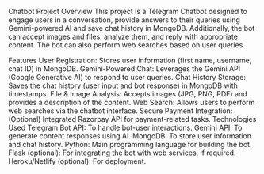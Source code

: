 Chatbot Project
Overview
This project is a Telegram Chatbot designed to engage users in a conversation, provide answers to their queries using Gemini-powered AI and save chat history in MongoDB. Additionally, the bot can accept images and files, analyze them, and reply with appropriate content. The bot can also perform web searches based on user queries.

Features
User Registration: Stores user information (first name, username, chat ID) in MongoDB.
Gemini-Powered Chat: Leverages the Gemini API (Google Generative AI) to respond to user queries.
Chat History Storage: Saves the chat history (user input and bot response) in MongoDB with timestamps.
File & Image Analysis: Accepts images (JPG, PNG, PDF) and provides a description of the content.
Web Search: Allows users to perform web searches via the chatbot interface.
Secure Payment Integration: (Optional) Integrated Razorpay API for payment-related tasks.
Technologies Used
Telegram Bot API: To handle bot-user interactions.
Gemini API: To generate content responses using AI.
MongoDB: To store user information and chat history.
Python: Main programming language for building the bot.
Flask (optional): For integrating the bot with web services, if required.
Heroku/Netlify (optional): For deployment.
